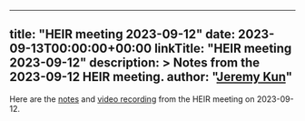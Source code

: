 <!-- mdformat off(yaml frontmatter) -->
---
title: "HEIR meeting 2023-09-12"
date: 2023-09-13T00:00:00+00:00
linkTitle: "HEIR meeting 2023-09-12"
description: >
    Notes from the 2023-09-12 HEIR meeting.
author: "[Jeremy Kun](https://jeremykun.com)"
---
<!-- mdformat on -->

Here are the
[notes](https://docs.google.com/document/d/1gOH1V6ORQwJDDo6I4jrDgCqqNFTsfcQbfpdUR6tv_60/edit?usp=sharing)
and [video
recording](https://drive.google.com/file/d/1zFtpBcCCq5d6UD8Nm8r3rfg3sgy-guz7/view?usp=sharing)
from the HEIR meeting on 2023-09-12.
